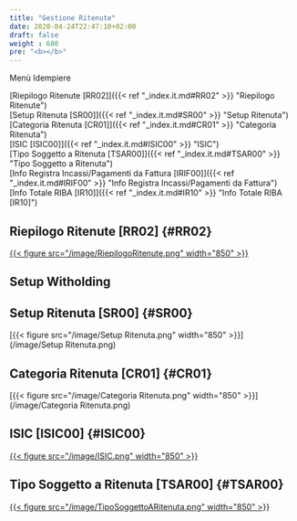 ```yaml
---
title: "Gestione Ritenute"
date: 2020-04-24T22:47:10+02:00
draft: false
weight : 680
pre: "<b></b>"
---
```


Menù Idempiere

[Riepilogo Ritenute [RR02]]({{< ref "_index.it.md#RR02" >}} "Riepilogo Ritenute") <br>
[Setup Ritenuta [SR00]]({{< ref "_index.it.md#SR00" >}} "Setup Ritenuta") <br>
[Categoria Ritenuta [CR01]]({{< ref "_index.it.md#CR01" >}} "Categoria Ritenuta") <br>
[ISIC [ISIC00]]({{< ref "_index.it.md#ISIC00" >}} "ISIC") <br>
[Tipo Soggetto a Ritenuta [TSAR00]]({{< ref "_index.it.md#TSAR00" >}} "Tipo Soggetto a Ritenuta") <br>
[Info Registra Incassi/Pagamenti da Fattura [IRIF00]]({{< ref "_index.it.md#IRIF00" >}} "Info Registra Incassi/Pagamenti da Fattura") <br>
[Info Totale RIBA [IR10]]({{< ref "_index.it.md#IR10" >}} "Info Totale RIBA [IR10]") <br>

## Riepilogo Ritenute [RR02] {#RR02}
[{{< figure src="/image/RiepilogoRitenute.png"  width="850"  >}}](/image/RiepilogoRitenute.png)

## Setup Witholding
## Setup Ritenuta [SR00] {#SR00}
[{{< figure src="/image/Setup Ritenuta.png"  width="850"  >}}](/image/Setup Ritenuta.png)
## Categoria Ritenuta [CR01] {#CR01}
[{{< figure src="/image/Categoria Ritenuta.png"  width="850"  >}}](/image/Categoria Ritenuta.png)
## ISIC [ISIC00] {#ISIC00}
[{{< figure src="/image/ISIC.png"  width="850"  >}}](/image/ISIC.png)
## Tipo Soggetto a Ritenuta [TSAR00] {#TSAR00}
[{{< figure src="/image/TipoSoggettoARitenuta.png"  width="850"  >}}](/image/TipoSoggettoARitenuta.png)


